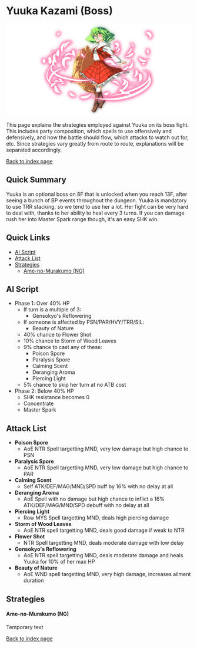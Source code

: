 # Yuuka Kazami (Boss)

![](img/yuuka.png)

This page explains the strategies employed against Yuuka on its boss fight. This includes party composition, which spells to use offensively and defensively, and how the battle should flow, which attacks to watch out for, etc. Since strategies vary greatly from route to route, explanations will be separated accordingly.

[Back to index page](../index.md)

## Quick Summary

Yuuka is an optional boss on 8F that is unlocked when you reach 13F, after seeing a bunch of BP events throughout the dungeon. Yuuka is mandatory to use TRR stacking, so we tend to use her a lot. Her fight can be very hard to deal with, thanks to her ability to heal every 3 turns. If you can damage rush her into Master Spark range though, it's an easy SHK win.

## Quick Links
* [AI Script](#script)
* [Attack List](#attacks)
* [Strategies](#strats)
	* [Ame-no-Murakumo (NG)](#ng-murakumo)

## <a id="script"></a>AI Script

* Phase 1: Over 40% HP
	* If turn is a multiple of 3:
		* Gensokyo's Reflowering
	* If someone is affected by PSN/PAR/HVY/TRR/SIL:
		* Beauty of Nature
	* 40% chance to Flower Shot
	* 10% chance to Storm of Wood Leaves
	* 9% chance to cast any of these:
		* Poison Spore
		* Paralysis Spore
		* Calming Scent
		* Deranging Aroma
		* Piercing Light
	* 5% chance to skip her turn at no ATB cost
* Phase 2: Below 40% HP
	* SHK resistance becomes 0
	* Concentrate
	* Master Spark

## <a id="attacks"></a>Attack List

* **Poison Spore**
	* AoE NTR Spell targetting MND, very low damage but high chance to PSN
* **Paralysis Spore**
	* AoE NTR Spell targetting MND, very low damage but high chance to PAR
* **Calming Scent**
	* Self ATK/DEF/MAG/MND/SPD buff by 16% with no delay at all
* **Deranging Aroma**
	* AoE Spell with no damage but high chance to inflict a 16% ATK/DEF/MAG/MND/SPD debuff with no delay at all
* **Piercing Light**
	* Row MYS Spell targetting MND, deals high piercing damage
* **Storm of Wood Leaves**
	* AoE NTR spell targetting MND, deals good damage if weak to NTR
* **Flower Shot**
	* NTR Spell targetting MND, deals moderate damage with low delay
* **Gensokyo's Reflowering**
	* AoE NTR spell targetting MND, deals moderate damage and heals Yuuka for 10% of her max HP
* **Beauty of Nature**
	* AoE WND spell targetting MND, very high damage, increases ailment duration

## <a id="strats"></a>Strategies

#### <a id="ng-murakumo"></a>Ame-no-Murakumo (NG)

Temporary text

[Back to index page](../index.md)